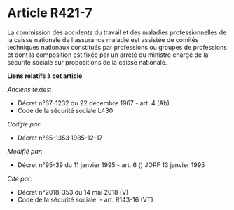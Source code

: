# Article R421-7

La commission des accidents du travail et des maladies professionnelles de la caisse nationale de l'assurance maladie est
assistée de comités techniques nationaux constitués par professions ou groupes de professions et dont la composition est
fixée par un arrêté du ministre chargé de la sécurité sociale sur propositions de la caisse nationale.

**Liens relatifs à cet article**

_Anciens textes_:

  - Décret n°67-1232 du 22 décembre 1967 - art. 4 (Ab)
  - Code de la sécurité sociale L430

_Codifié par_:

  - Décret n°85-1353 1985-12-17

_Modifié par_:

  - Décret n°95-39 du 11 janvier 1995 - art. 6 () JORF 13 janvier 1995

_Cité par_:

  - Décret n°2018-353 du 14 mai 2018 (V)
  - Code de la sécurité sociale. - art. R143-16 (VT)

